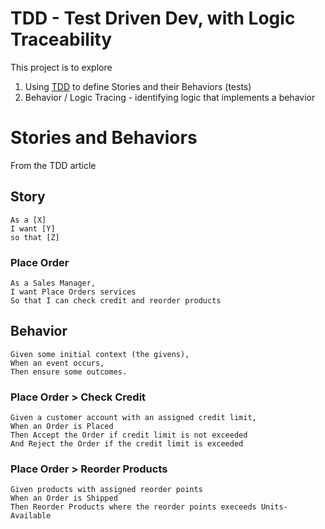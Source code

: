 # TDD - Test Driven Dev, with Logic Traceability

This project is to explore
1. Using [TDD](http://dannorth.net/introducing-bdd/) to define Stories and their Behaviors (tests)
2. Behavior / Logic Tracing - identifying logic that implements a behavior

# Stories and Behaviors

From the TDD article

## Story
```
As a [X]
I want [Y]
so that [Z]
```

### Place Order
```
As a Sales Manager,
I want Place Orders services
So that I can check credit and reorder products
```


## Behavior
```
Given some initial context (the givens),  
When an event occurs,  
Then ensure some outcomes.
```

### Place Order > Check Credit
```
Given a customer account with an assigned credit limit,
When an Order is Placed
Then Accept the Order if credit limit is not exceeded
And Reject the Order if the credit limit is exceeded
```
### Place Order > Reorder Products
```
Given products with assigned reorder points
When an Order is Shipped
Then Reorder Products where the reorder points execeeds Units-Available
```
